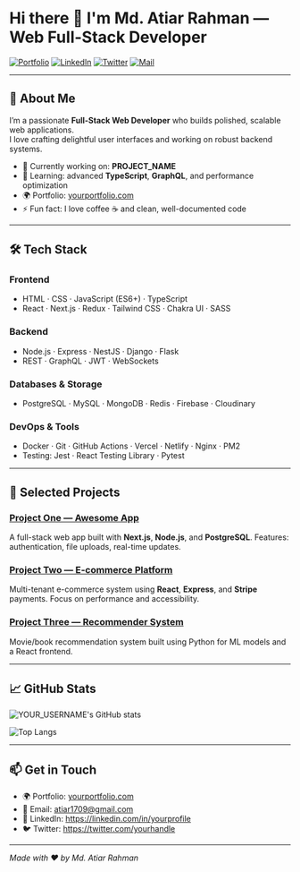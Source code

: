 # Hi there 👋 I'm Md. Atiar Rahman — Web Full-Stack Developer

[![Portfolio](https://img.shields.io/badge/Portfolio-Visit%20My%20Website-ff9800?style=flat&logo=google-chrome&logoColor=white)](https://yourportfolio.com)
[![LinkedIn](https://img.shields.io/badge/-LinkedIn-0A66C2?style=flat&logo=linkedin&logoColor=white)](https://linkedin.com/in/yourprofile) 
[![Twitter](https://img.shields.io/badge/-@yourhandle-1DA1F2?style=flat&logo=twitter&logoColor=white)](https://twitter.com/yourhandle)
[![Mail](https://img.shields.io/badge/-your.email%40mail.com-c14438?style=flat&logo=gmail&logoColor=white)](mailto:your.email@mail.com)

---

## 🚀 About Me
I’m a passionate **Full-Stack Web Developer** who builds polished, scalable web applications.  
I love crafting delightful user interfaces and working on robust backend systems.  

- 🔭 Currently working on: **PROJECT_NAME**  
- 🌱 Learning: advanced **TypeScript**, **GraphQL**, and performance optimization  
- 🌍 Portfolio: [yourportfolio.com](https://yourportfolio.com)  
- ⚡ Fun fact: I love coffee ☕ and clean, well-documented code  

---

## 🛠️ Tech Stack

### Frontend
- HTML · CSS · JavaScript (ES6+) · TypeScript  
- React · Next.js · Redux · Tailwind CSS · Chakra UI · SASS

### Backend
- Node.js · Express · NestJS · Django · Flask  
- REST · GraphQL · JWT · WebSockets

### Databases & Storage
- PostgreSQL · MySQL · MongoDB · Redis · Firebase · Cloudinary

### DevOps & Tools
- Docker · Git · GitHub Actions · Vercel · Netlify · Nginx · PM2  
- Testing: Jest · React Testing Library · Pytest

---

## 🔭 Selected Projects

### [Project One — Awesome App](PROJECT_ONE_LINK)  
A full-stack web app built with **Next.js**, **Node.js**, and **PostgreSQL**. Features: authentication, file uploads, real-time updates.

### [Project Two — E-commerce Platform](PROJECT_TWO_LINK)  
Multi-tenant e-commerce system using **React**, **Express**, and **Stripe** payments. Focus on performance and accessibility.

### [Project Three — Recommender System](PROJECT_THREE_LINK)  
Movie/book recommendation system built using Python for ML models and a React frontend.

---

## 📈 GitHub Stats

![YOUR_USERNAME's GitHub stats](https://github-readme-stats.vercel.app/api?username=YOUR_USERNAME&show_icons=true&theme=radical)

![Top Langs](https://github-readme-stats.vercel.app/api/top-langs/?username=YOUR_USERNAME&layout=compact&theme=radical)

---

## 📫 Get in Touch
- 🌍 Portfolio: [yourportfolio.com](https://yourportfolio.com)  
- 📧 Email: atiar1709@gmail.com  
- 💼 LinkedIn: https://linkedin.com/in/yourprofile  
- 🐦 Twitter: https://twitter.com/yourhandle  

---

*Made with ♥ by Md. Atiar Rahman*
